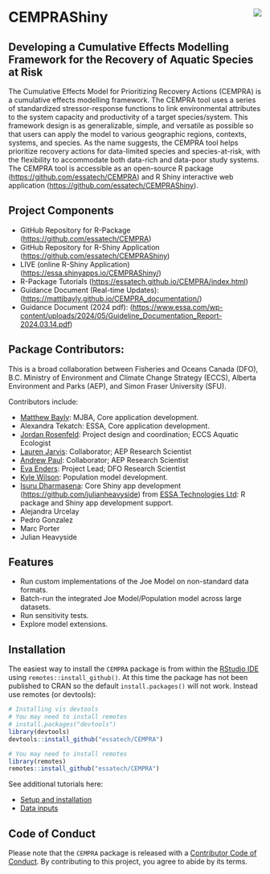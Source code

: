 
# CEMPRAShiny <img src="www/img/JoeMCEMPRAll.png" align="right" style="max-width: 120px;"/>

<!-- badges: start -->
<!-- badges: end -->


## Developing a Cumulative Effects Modelling Framework for the Recovery of Aquatic Species at Risk

The Cumulative Effects Model for Prioritizing Recovery Actions (CEMPRA) is a cumulative effects modelling framework. The CEMPRA tool uses a series of standardized stressor-response functions to link environmental attributes to the system capacity and productivity of a target species/system. This framework design is as generalizable, simple, and versatile as possible so that users can apply the model to various geographic regions, contexts, systems, and species. As the name suggests, the CEMPRA tool helps prioritize recovery actions for data-limited species and species-at-risk, with the flexibility to  accommodate both data-rich and data-poor study systems. The CEMPRA tool is accessible as an open-source R package (https://github.com/essatech/CEMPRA) and R Shiny interactive web application (https://github.com/essatech/CEMPRAShiny).

## Project Components

-   GitHub Repository for R-Package (<https://github.com/essatech/CEMPRA>)
-   GitHub Repository for R-Shiny Application (<https://github.com/essatech/CEMPRAShiny>)
-   LIVE (online R-Shiny Application) (<https://essa.shinyapps.io/CEMPRAShiny/>)
-   R-Package Tutorials (<https://essatech.github.io/CEMPRA/index.html>)
-   Guidance Document (Real-time Updates): (<https://mattjbayly.github.io/CEMPRA_documentation/>)
-   Guidance Document (2024 pdf): (<https://www.essa.com/wp-content/uploads/2024/05/Guideline_Documentation_Report-2024.03.14.pdf>)


## Package Contributors:
This is a broad collaboration between Fisheries and Oceans Canada (DFO), B.C. Ministry of Environment and Climate Change Strategy (ECCS), Alberta Environment and Parks (AEP), and Simon Fraser University (SFU). 

Contributors include:
-   [Matthew Bayly](https://github.com/mattjbayly): MJBA, Core application development.
-   Alexandra Tekatch: ESSA, Core application development.
-   [Jordan Rosenfeld](http://www.aferu.ca/rosenfeld-lab): Project design and coordination; ECCS Aquatic Ecologist
-   [Lauren Jarvis](https://github.com/andrewpaul68): Collaborator; AEP Research Scientist
-   [Andrew Paul](https://github.com/andrewpaul68): Collaborator; AEP Research Scientist
-   [Eva Enders](https://profils-profiles.science.gc.ca/en/profile/eva-enders): Project Lead; DFO Research Scientist
-   [Kyle Wilson](https://github.com/klwilson23): Population model development.
-   [Isuru Dharmasena](https://www.linkedin.com/in/isuru-dharmasena-90269895/?originalSubdomain=ca): Core Shiny app development
(https://github.com/julianheavyside) from [ESSA Technologies Ltd](https://essa.com/): R package and Shiny app development support.
-   Alejandra Urcelay
-   Pedro Gonzalez
-   Marc Porter
-   Julian Heavyside


## Features
-   Run custom implementations of the Joe Model on non-standard data formats.
-   Batch-run the integrated Joe Model/Population model across large datasets.
-   Run sensitivity tests.
-   Explore model extensions.


## Installation

The easiest way to install the `CEMPRA` package is from within the [RStudio IDE](https://www.rstudio.com/products/rstudio/download/) using `remotes::install_github()`. At this time the package has not been published to CRAN so the default `install.packages()` will not work. Instead use remotes (or devtools):

``` r
# Installing vis devtools
# You may need to install remotes
# install.packages("devtools")
library(devtools)
devtools::install_github("essatech/CEMPRA")

# You may need to install remotes
library(remotes)
remotes::install_github("essatech/CEMPRA")

```

See additional tutorials here:
- [Setup and installation](https://mattjbayly.github.io/CEMPRA_documentation/04_initial_setup.html)
- [Data inputs](https://mattjbayly.github.io/CEMPRA_documentation/05_data_inputs.html)

## Code of Conduct

Please note that the `CEMPRA` package is released with a [Contributor Code of Conduct](https://pkgs.rstudio.com/rmarkdown/CODE_OF_CONDUCT.html). By contributing to this project, you agree to abide by its terms.